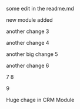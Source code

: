 some edit in the readme.md

new module added

another change 3

another change 4

another big change 5

another change 6

7
8

9


Huge chage in CRM Module
